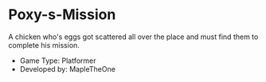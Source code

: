# Poxy-s-Mission

A chicken who's eggs got scattered all over the place and must find them to complete his mission.

- Game Type: Platformer
- Developed by: MapleTheOne
